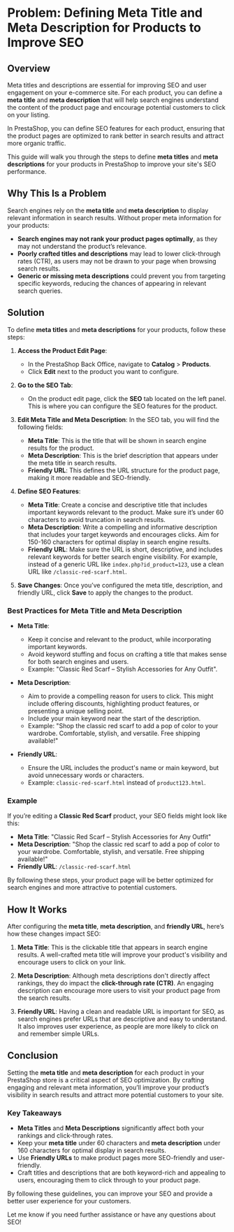 # Problem: Defining Meta Title and Meta Description for Products to Improve SEO

## Overview

Meta titles and descriptions are essential for improving SEO and user engagement on your e-commerce site. For each product, you can define a **meta title** and **meta description** that will help search engines understand the content of the product page and encourage potential customers to click on your listing.

In PrestaShop, you can define SEO features for each product, ensuring that the product pages are optimized to rank better in search results and attract more organic traffic.

This guide will walk you through the steps to define **meta titles** and **meta descriptions** for your products in PrestaShop to improve your site's SEO performance.

## Why This Is a Problem

Search engines rely on the **meta title** and **meta description** to display relevant information in search results. Without proper meta information for your products:

- **Search engines may not rank your product pages optimally**, as they may not understand the product’s relevance.
- **Poorly crafted titles and descriptions** may lead to lower click-through rates (CTR), as users may not be drawn to your page when browsing search results.
- **Generic or missing meta descriptions** could prevent you from targeting specific keywords, reducing the chances of appearing in relevant search queries.

## Solution

To define **meta titles** and **meta descriptions** for your products, follow these steps:

1. **Access the Product Edit Page**:
   - In the PrestaShop Back Office, navigate to **Catalog** > **Products**.
   - Click **Edit** next to the product you want to configure.

2. **Go to the SEO Tab**:
   - On the product edit page, click the **SEO** tab located on the left panel. This is where you can configure the SEO features for the product.

3. **Edit Meta Title and Meta Description**:
   In the SEO tab, you will find the following fields:
   - **Meta Title**: This is the title that will be shown in search engine results for the product.
   - **Meta Description**: This is the brief description that appears under the meta title in search results.
   - **Friendly URL**: This defines the URL structure for the product page, making it more readable and SEO-friendly.

4. **Define SEO Features**:
   - **Meta Title**: Create a concise and descriptive title that includes important keywords relevant to the product. Make sure it’s under 60 characters to avoid truncation in search results.
   - **Meta Description**: Write a compelling and informative description that includes your target keywords and encourages clicks. Aim for 150-160 characters for optimal display in search engine results.
   - **Friendly URL**: Make sure the URL is short, descriptive, and includes relevant keywords for better search engine visibility. For example, instead of a generic URL like `index.php?id_product=123`, use a clean URL like `/classic-red-scarf.html`.

5. **Save Changes**:
   Once you’ve configured the meta title, description, and friendly URL, click **Save** to apply the changes to the product.

### Best Practices for Meta Title and Meta Description

- **Meta Title**: 
  - Keep it concise and relevant to the product, while incorporating important keywords.
  - Avoid keyword stuffing and focus on crafting a title that makes sense for both search engines and users.
  - Example: "Classic Red Scarf – Stylish Accessories for Any Outfit".

- **Meta Description**:
  - Aim to provide a compelling reason for users to click. This might include offering discounts, highlighting product features, or presenting a unique selling point.
  - Include your main keyword near the start of the description.
  - Example: "Shop the classic red scarf to add a pop of color to your wardrobe. Comfortable, stylish, and versatile. Free shipping available!"

- **Friendly URL**:
  - Ensure the URL includes the product's name or main keyword, but avoid unnecessary words or characters.
  - Example: `classic-red-scarf.html` instead of `product123.html`.

### Example

If you’re editing a **Classic Red Scarf** product, your SEO fields might look like this:

- **Meta Title**: "Classic Red Scarf – Stylish Accessories for Any Outfit"
- **Meta Description**: "Shop the classic red scarf to add a pop of color to your wardrobe. Comfortable, stylish, and versatile. Free shipping available!"
- **Friendly URL**: `/classic-red-scarf.html`

By following these steps, your product page will be better optimized for search engines and more attractive to potential customers.

## How It Works

After configuring the **meta title**, **meta description**, and **friendly URL**, here’s how these changes impact SEO:

1. **Meta Title**: This is the clickable title that appears in search engine results. A well-crafted meta title will improve your product's visibility and encourage users to click on your link.
   
2. **Meta Description**: Although meta descriptions don't directly affect rankings, they do impact the **click-through rate (CTR)**. An engaging description can encourage more users to visit your product page from the search results.

3. **Friendly URL**: Having a clean and readable URL is important for SEO, as search engines prefer URLs that are descriptive and easy to understand. It also improves user experience, as people are more likely to click on and remember simple URLs.

## Conclusion

Setting the **meta title** and **meta description** for each product in your PrestaShop store is a critical aspect of SEO optimization. By crafting engaging and relevant meta information, you’ll improve your product’s visibility in search results and attract more potential customers to your site.

### Key Takeaways

- **Meta Titles** and **Meta Descriptions** significantly affect both your rankings and click-through rates.
- Keep your **meta title** under 60 characters and **meta description** under 160 characters for optimal display in search results.
- Use **Friendly URLs** to make product pages more SEO-friendly and user-friendly.
- Craft titles and descriptions that are both keyword-rich and appealing to users, encouraging them to click through to your product page.

By following these guidelines, you can improve your SEO and provide a better user experience for your customers.

Let me know if you need further assistance or have any questions about SEO!
